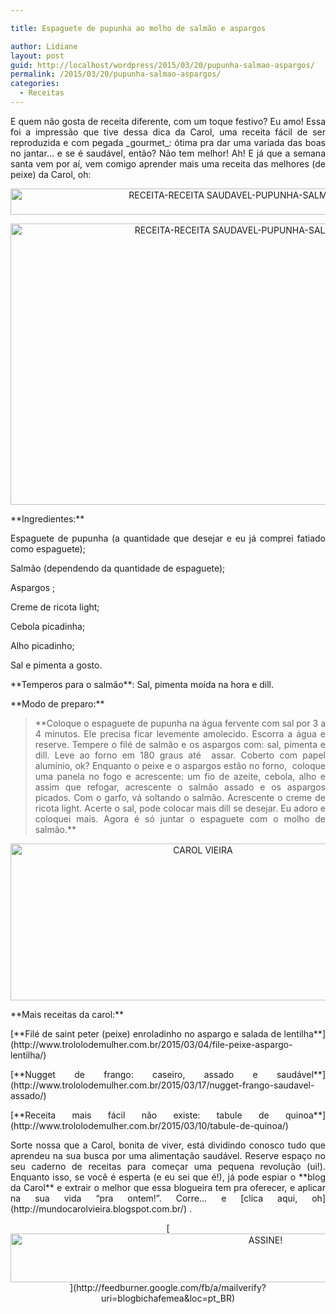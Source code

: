 ```yaml
---

title: Espaguete de pupunha ao molho de salmão e aspargos

author: Lidiane
layout: post
guid: http://localhost/wordpress/2015/03/20/pupunha-salmao-aspargos/
permalink: /2015/03/20/pupunha-salmao-aspargos/
categories:
  - Receitas
---
```

<p align="justify">
  E quem não gosta de receita diferente, com um toque festivo? Eu amo! Essa foi a impressão que tive dessa dica da Carol, uma receita fácil de ser reproduzida e com pegada _gourmet_: ótima pra dar uma variada das boas no jantar… e se é saudável, então? Não tem melhor! Ah! E já que a semana santa vem por aí, vem comigo aprender mais uma receita das melhores (de peixe) da Carol, oh:
</p>

<p align="center">
  <a href="http://www.trololodemulher.com.br/blog/wp-content/uploads/2015/03/RECEITA-RECEITA-SAUDAVEL-PUPUNHA-SALMAO-ASPARGOS3.jpg"><img class="alignnone size-full wp-image-10889" src="http://www.trololodemulher.com.br/blog/wp-content/uploads/2015/03/RECEITA-RECEITA-SAUDAVEL-PUPUNHA-SALMAO-ASPARGOS3.jpg" alt="RECEITA-RECEITA SAUDAVEL-PUPUNHA-SALMAO-ASPARGOS[3]" width="800" height="42" /></a>
</p>

<p align="center">
  <a href="http://www.trololodemulher.com.br/blog/wp-content/uploads/2015/03/RECEITA-RECEITA-SAUDAVEL-PUPUNHA-SALMAO-ASPARGOS.jpg"><img class="alignnone size-full wp-image-10885" src="http://www.trololodemulher.com.br/blog/wp-content/uploads/2015/03/RECEITA-RECEITA-SAUDAVEL-PUPUNHA-SALMAO-ASPARGOS.jpg" alt="RECEITA-RECEITA SAUDAVEL-PUPUNHA-SALMAO-ASPARGOS" width="800" height="450" /></a>
</p>

<p align="justify">
  **Ingredientes:**
</p>

<p align="justify">
  Espaguete de pupunha (a quantidade que desejar e eu já comprei fatiado como espaguete);
</p>

<p align="justify">
  Salmão (dependendo da quantidade de espaguete);
</p>

<p align="justify">
  Aspargos ;
</p>

<p align="justify">
  Creme de ricota light;
</p>

<p align="justify">
  Cebola picadinha;
</p>

<p align="justify">
  Alho picadinho;
</p>

<p align="justify">
  Sal e pimenta a gosto.
</p>

<p align="justify">
  **Temperos para o salmão**: Sal, pimenta moída na hora e dill.
</p>

<p align="justify">
  **Modo de preparo:**
</p>

> <p align="justify">
>   **Coloque o espaguete de pupunha na água fervente com sal por 3 a 4 minutos. Ele precisa ficar levemente amolecido. Escorra a água e reserve. Tempere o filé de salmão e os aspargos com: sal, pimenta e dill. Leve ao forno em 180 graus até  assar. Coberto com papel alumínio, ok? Enquanto o peixe e o aspargos estão no forno,  coloque uma panela no fogo e acrescente: um fio de azeite, cebola, alho e assim que refogar, acrescente o salmão assado e os aspargos picados. Com o garfo, vá soltando o salmão. Acrescente o creme de ricota light. Acerte o sal, pode colocar mais dill se desejar. Eu adoro e coloquei mais. Agora é só juntar o espaguete com o molho de salmão.**
> </p>

<p align="center">
  <a href="http://www.trololodemulher.com.br/blog/wp-content/uploads/2014/07/CAROL-VIEIRA.png"><img class="alignnone size-full wp-image-10204" src="http://www.trololodemulher.com.br/blog/wp-content/uploads/2014/07/CAROL-VIEIRA.png" alt="CAROL VIEIRA" width="600" height="251" /></a>
</p>

<p align="justify">
  **Mais receitas da carol:**
</p>

<p align="justify">
  [**Filé de saint peter (peixe) enroladinho no aspargo e salada de lentilha**](http://www.trololodemulher.com.br/2015/03/04/file-peixe-aspargo-lentilha/) 
</p>

<p align="justify">
  [**Nugget de frango: caseiro, assado e saudável**](http://www.trololodemulher.com.br/2015/03/17/nugget-frango-saudavel-assado/) 
</p>

<p align="justify">
  [**Receita mais fácil não existe: tabule de quinoa**](http://www.trololodemulher.com.br/2015/03/10/tabule-de-quinoa/) 
</p>

<p align="justify">
  Sorte nossa que a Carol, bonita de viver, está dividindo conosco tudo que aprendeu na sua busca por uma alimentação saudável. Reserve espaço no seu caderno de receitas para começar uma pequena revolução (ui!). Enquanto isso, se você é esperta (e eu sei que é!), já pode espiar o **blog da Carol** e extrair o melhor que essa blogueira tem pra oferecer, e aplicar na sua vida “pra ontem!”. Corre… e [clica aqui, oh](http://mundocarolvieira.blogspot.com.br/) .
</p>

<p align="center">
  [<img class="alignnone size-full wp-image-10439" src="http://www.trololodemulher.com.br/blog/wp-content/uploads/2014/09/ASSINE.png" alt="ASSINE!" width="800" height="78" />](http://feedburner.google.com/fb/a/mailverify?uri=blogbichafemea&loc=pt_BR) 
</p>

<p align="justify">